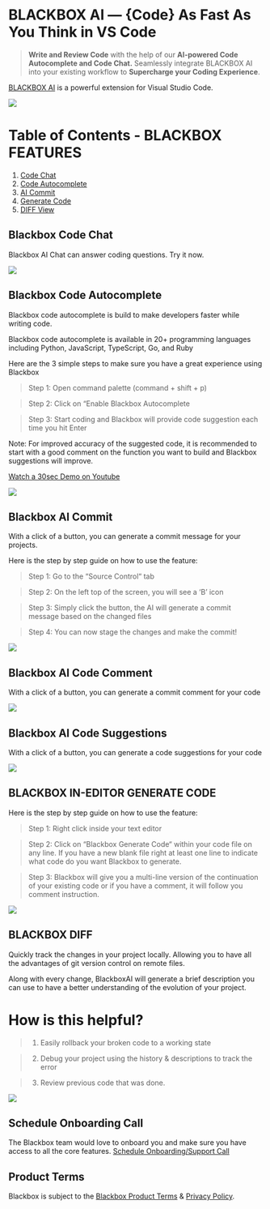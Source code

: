 # BLACKBOX AI — {Code} As Fast As You Think in VS Code

>  **Write and Review Code** with the help of our **AI-powered Code Autocomplete and Code Chat.** Seamlessly integrate BLACKBOX AI into your existing workflow to **Supercharge your Coding Experience**.

[BLACKBOX AI](https://www.blackbox.ai 'Learn more about BLACKBOX AI') is a powerful extension for Visual Studio Code.

[![](https://storage.googleapis.com/a1aa/uploads/Get%20Started%20Exploration2.png)](https://www.useblackbox.io/chat?videoId=VDj4fspm808)

# Table of Contents - BLACKBOX FEATURES
1. [Code Chat](#code-chat)
2. [Code Autocomplete](#code-autocomplete)
3. [AI Commit ](#blackbox-commit)
4. [Generate Code ](#blackbox-generatecode)
5. [DIFF View](#blackbox-diff)

## Blackbox Code Chat <a name="code-chat"></a>

Blackbox AI Chat can answer coding questions. Try it now.

[![](https://storage.googleapis.com/a1aa/uploads/codechat.gif)](https://www.useblackbox.io/chat?videoId=VDj4fspm808)

## Blackbox Code Autocomplete <a name="code-autocomplete"></a>

Blackbox code autocomplete is build to make developers faster while writing code.

Blackbox code autocomplete is available in 20+ programming languages including Python, JavaScript, TypeScript, Go, and Ruby

Here are the 3 simple steps to make sure you have a great experience using Blackbox

> Step 1: Open command palette (command + shift + p)

> Step 2: Click on “Enable Blackbox Autocomplete

> Step 3: Start coding and Blackbox will provide code suggestion each time you hit Enter

Note:
For improved accuracy of the suggested code, it is recommended to start with a good comment on the function you want to build and Blackbox suggestions will improve.

[Watch a 30sec Demo on Youtube](https://www.useblackbox.io/chat?videoId=HLqeHjf-J3c)

[![](https://storage.googleapis.com/a1aa/uploads/codeautocomplete.gif)](https://www.useblackbox.io/chat?videoId=HLqeHjf-J3c)

## Blackbox AI Commit <a name="blackbox-commit"></a>

With a click of a button, you can generate a commit message for your projects.

Here is the step by step guide on how to use the feature:

> Step 1: Go to the “Source Control“ tab

> Step 2: On the left top of the screen, you will see a ‘B’ icon

> Step 3: Simply click the button, the AI will generate a commit message based on the changed files

> Step 4: You can now stage the changes and make the commit!

[![](https://storage.googleapis.com/a1aa/uploads/demo-autocommit.gif)](https://www.useblackbox.io/chat?videoId=V_3h3fjeHGM)

## Blackbox AI Code Comment <a name="blackbox-comment"></a>

With a click of a button, you can generate a commit comment for your code

[![](https://storage.cloud.google.com/a1aa/uploads/code-comment.gif )](https://www.useblackbox.io/chat?videoId=dLBEk49licI)

## Blackbox AI Code Suggestions <a name="blackbox-suggestion"></a>

With a click of a button, you can generate a code suggestions for your code

[![](https://storage.cloud.google.com/a1aa/uploads/code-suggestion.gif)](https://www.useblackbox.io/chat?videoId=sJDTIQ_BZYQ)

## BLACKBOX IN-EDITOR GENERATE CODE <a name="blackbox-generatecode"></a>

Here is the step by step guide on how to use the feature:

> Step 1: Right click inside your text editor

> Step 2: Click on “Blackbox Generate Code“ within your code file on any line. If you have a new blank file right at least one line to indicate what code do you want Blackbox to generate.

> Step 3: Blackbox will give you a multi-line version of the continuation of your existing code or if you have a comment, it will follow you comment instruction.

[![](https://storage.googleapis.com/a1aa/uploads/blackbox-generate-code.gif)](https://www.blackbox.ai)


## BLACKBOX DIFF <a name="blackbox-diff"></a>

Quickly track the changes in your project locally. Allowing you to have all the advantages of git version control on remote files.

Along with every change, BlackboxAI will generate a brief description you can use to have a better understanding of the evolution of your project.

# How is this helpful?

> 1. Easily rollback your broken code to a working state

> 2. Debug your project using the history & descriptions to track the error

> 3. Review previous code that was done.

[![](https://storage.googleapis.com/a1aa/uploads/blackboxdiff.gif)](https://www.blackbox.ai)


## Schedule Onboarding Call

The Blackbox team would love to onboard you and make sure you have access to all the core features. [Schedule Onboarding/Support Call](https://calendly.com/blackboxapp/30min)


## Product Terms

Blackbox is subject to the [Blackbox Product Terms](https://www.useblackbox.io/terms) & [Privacy Policy](https://www.useblackbox.io/privacy).

